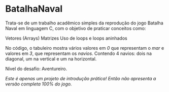 # BatalhaNaval
Trata-se de um trabalho acadêmico simples da reprodução do jogo Batalha Naval em linguagem C, com o objetivo de praticar conceitos como:

  Vetores (Arrays)
  Matrizes
  Uso de loops e loops aninhados

No código, o tabuleiro mostra vários valores em _0_ que representam o _mar_ e valores em _3_, que representam os _navios_. Contendo 4 navios: dois na diagonal, um na vertical e um na horizontal.

Nível do desafio: Aventureiro.

_Este é apenas um projeto de introdução prática! Então não apresenta a versão completa 100% do jogo._
